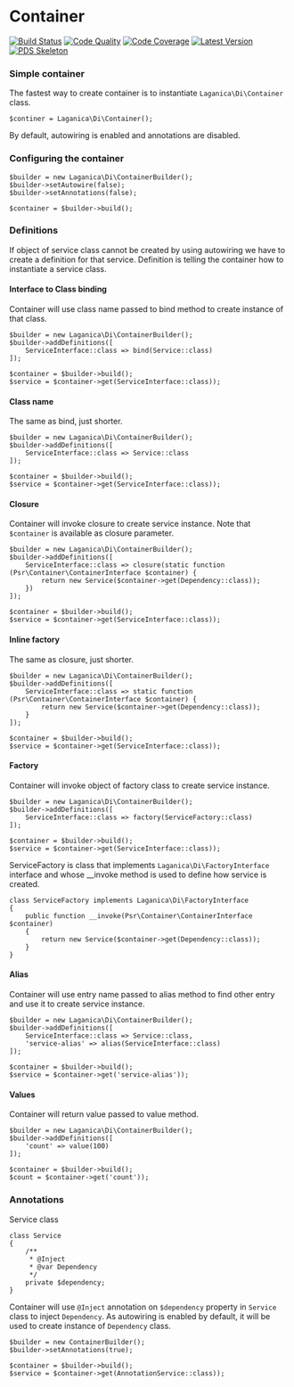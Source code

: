 # Container

[![Build Status][ico-build]][link-build]
[![Code Quality][ico-code-quality]][link-code-quality]
[![Code Coverage][ico-code-coverage]][link-code-coverage]
[![Latest Version][ico-version]][link-packagist]
[![PDS Skeleton][ico-pds]][link-pds]

[ico-version]: https://img.shields.io/packagist/v/djuricmilos/container.svg
[ico-build]: https://api.travis-ci.com/djuricmilos/container.svg?branch=master
[ico-code-coverage]: https://img.shields.io/scrutinizer/coverage/g/djuricmilos/container.svg
[ico-code-quality]: https://img.shields.io/scrutinizer/g/djuricmilos/container.svg
[ico-pds]: https://img.shields.io/badge/pds-skeleton-blue.svg

[link-packagist]: https://packagist.org/packages/djuricmilos/container
[link-build]: https://travis-ci.com/djuricmilos/container
[link-code-coverage]: https://scrutinizer-ci.com/g/djuricmilos/container/code-structure
[link-code-quality]: https://scrutinizer-ci.com/g/djuricmilos/container
[link-pds]: https://github.com/php-pds/skeleton
[link-author]: https://github.com/djuricmilos

### Simple container

The fastest way to create container is to instantiate `Laganica\Di\Container` class.

```
$continer = Laganica\Di\Container();
```

By default, autowiring is enabled and annotations are disabled.

### Configuring the container

```
$builder = new Laganica\Di\ContainerBuilder();
$builder->setAutowire(false);
$builder->setAnnotations(false);

$container = $builder->build();
```

### Definitions

If object of service class cannot be created by using autowiring we have to create a definition for that service.
Definition is telling the container how to instantiate a service class.

#### Interface to Class binding

Container will use class name passed to bind method to create instance of that class.

```
$builder = new Laganica\Di\ContainerBuilder();
$builder->addDefinitions([
    ServiceInterface::class => bind(Service::class)
]);

$container = $builder->build();
$service = $container->get(ServiceInterface::class));
```

#### Class name

The same as bind, just shorter.

```
$builder = new Laganica\Di\ContainerBuilder();
$builder->addDefinitions([
    ServiceInterface::class => Service::class
]);

$container = $builder->build();
$service = $container->get(ServiceInterface::class));
```

#### Closure

Container will invoke closure to create service instance.
Note that `$container` is available as closure parameter.

```
$builder = new Laganica\Di\ContainerBuilder();
$builder->addDefinitions([
    ServiceInterface::class => closure(static function (Psr\Container\ContainerInterface $container) {
        return new Service($container->get(Dependency::class));
    })
]);

$container = $builder->build();
$service = $container->get(ServiceInterface::class));
```

#### Inline factory

The same as closure, just shorter.

```
$builder = new Laganica\Di\ContainerBuilder();
$builder->addDefinitions([
    ServiceInterface::class => static function (Psr\Container\ContainerInterface $container) {
        return new Service($container->get(Dependency::class));
    }
]);

$container = $builder->build();
$service = $container->get(ServiceInterface::class));
```

#### Factory

Container will invoke object of factory class to create service instance.

```
$builder = new Laganica\Di\ContainerBuilder();
$builder->addDefinitions([
    ServiceInterface::class => factory(ServiceFactory::class)
]);

$container = $builder->build();
$service = $container->get(ServiceInterface::class));
```

ServiceFactory is class that implements `Laganica\Di\FactoryInterface` interface and whose __invoke method is used to define how service is created.

```
class ServiceFactory implements Laganica\Di\FactoryInterface
{
    public function __invoke(Psr\Container\ContainerInterface $container)
    {
        return new Service($container->get(Dependency::class));
    }
}
```

#### Alias

Container will use entry name passed to alias method to find other entry and use it to create service instance.

```
$builder = new Laganica\Di\ContainerBuilder();
$builder->addDefinitions([
    ServiceInterface::class => Service::class,
    'service-alias' => alias(ServiceInterface::class)
]);

$container = $builder->build();
$service = $container->get('service-alias'));
```

#### Values

Container will return value passed to value method.

```
$builder = new Laganica\Di\ContainerBuilder();
$builder->addDefinitions([
    'count' => value(100)
]);

$container = $builder->build();
$count = $container->get('count'));
```

### Annotations

Service class

```
class Service
{
    /**
     * @Inject
     * @var Dependency
     */
    private $dependency;
}
```

Container will use `@Inject` annotation on `$dependency` property in `Service` class to inject `Dependency`.
As autowiring is enabled by default, it will be used to create instance of `Dependency` class.

```
$builder = new ContainerBuilder();
$builder->setAnnotations(true);

$container = $builder->build();
$service = $container->get(AnnotationService::class));
```